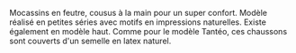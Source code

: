 

Mocassins en feutre, cousus à la main pour un super confort. Modèle réalisé en petites séries avec motifs en impressions naturelles.
Existe également en modèle haut.
Comme pour le modèle Tantéo, ces chaussons sont couverts d'un semelle en latex naturel.
